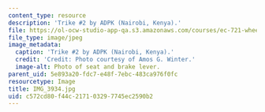 ```yaml
---
content_type: resource
description: 'Trike #2 by ADPK (Nairobi, Kenya).'
file: https://ol-ocw-studio-app-qa.s3.amazonaws.com/courses/ec-721-wheelchair-design-in-developing-countries-spring-2009/c572cd80f44c217103297745ec2590b2_IMG_3934.jpg
file_type: image/jpeg
image_metadata:
  caption: 'Trike #2 by ADPK (Nairobi, Kenya).'
  credit: 'Credit: Photo courtesy of Amos G. Winter.'
  image-alt: Photo of seat and brake lever.
parent_uid: 5e893a20-fdc7-e48f-7ebc-483ca976f0fc
resourcetype: Image
title: IMG_3934.jpg
uid: c572cd80-f44c-2171-0329-7745ec2590b2
---
```


